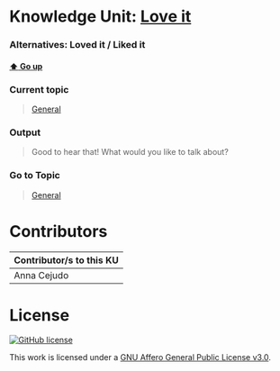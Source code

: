 # Knowledge Unit: [Love it](../../knowledge_units/general/love-it.md)
### Alternatives:   Loved it   /  Liked it 
#### [:arrow_up: Go up](../../topics/general.md)
### Current topic
> [General](../../topics/general.md)
### Output
> Good to hear that! What would you like to talk about?
### Go to Topic
> [General](../../topics/general.md)


# Contributors

| Contributor/s to this KU |
| - | 
| Anna Cejudo |

# License
[![GitHub license](https://img.shields.io/github/license/inbrainz/cerebro)](https://github.com/inbrainz/cerebro/blob/master/LICENSE)

This work is licensed under a [GNU Affero General Public License v3.0](https://www.gnu.org/licenses/agpl-3.0.txt).